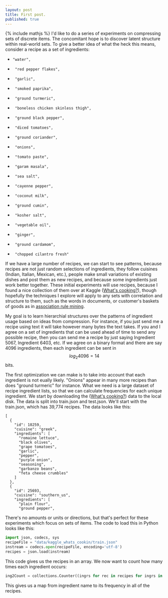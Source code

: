 ```yaml
---
layout: post
title: First post.
published: true
---
```

{% include mathjs %}
I'd like to do a series of experiments on compressing sets of discrete items.  The concomitant hope is to discover latent structure within real-world sets.  To give a better idea of what the heck this means, consider a recipe as a set of ingredients:
-     "water",
-      "red pepper flakes",
-      "garlic",
-      "smoked paprika",
-      "ground turmeric",
-      "boneless chicken skinless thigh",
-      "ground black pepper",
-      "diced tomatoes",
-      "ground coriander",
-      "onions",
-      "tomato paste",
-      "garam masala",
-      "sea salt",
-      "cayenne pepper",
-      "coconut milk",
-      "ground cumin",
-      "kosher salt",
-      "vegetable oil",
-      "ginger",
-      "ground cardamom",
-      "chopped cilantro fresh"

If we have a large number of recipes, we can start to see patterns, because recipes are not just random selections of ingredients, they follow cuisines (Indian, Italian, Mexican, etc.), people make small variations of existing dishes and post them as new recipes, and because some ingredients just work better together.  These initial experiments will use recipes, because I found a nice collection of them over at Kaggle ([What's cooking?](https://www.kaggle.com/c/whats-cooking)), though hopefully the techniques I explore will apply to any sets with correlation and structure to them, such as the words in documents, or customer's baskets of goods as in [association rule mining](https://en.wikipedia.org/wiki/Association_rule_learning).  

My goal is to learn hierarchial structures over the patterns of ingredient usage based on ideas from compression.  For instance, if you just send me a recipe using text it will take however many bytes the text takes.  If you and I agree on a set of ingredients that can be used ahead of time to send any possible recipe, then you can send me a recipe by just saying Ingredient 5067, Ingredient 6403, etc.  If we agree on a binary format and there are say 4096 ingredients, then each ingredient can be sent in $$log_2 4096=14$$ bits.

The first optimization we can make is to take into account that each ingredient is not eually likely.  "Onions" appear in many more recipes than does "ground turmeric" for instance.  What we need is a large dataset of recipe ingredient lists, so that we can calculate frequencies for each unique ingredient.  We start by downloading the ([What's cooking?](https://www.kaggle.com/c/whats-cooking)) data to the local disk.  The data is split into train.json and test.json.  We'll start with the train.json, which has 39,774 recipes. The data looks like this:

```
[
  {
    "id": 10259,
    "cuisine": "greek",
    "ingredients": [
      "romaine lettuce",
      "black olives",
      "grape tomatoes",
      "garlic",
      "pepper",
      "purple onion",
      "seasoning",
      "garbanzo beans",
      "feta cheese crumbles"
    ]
  },
  {
    "id": 25693,
    "cuisine": "southern_us",
    "ingredients": [
      "plain flour",
      "ground pepper",
```

There's no amounts or units or directions, but that's perfect for these experiments which focus on sets of items.  The code to load this in Python looks like this:

```python
import json, codecs, sys
recipeFile = "data/kaggle_whats_cookin/train.json"
instream = codecs.open(recipeFile, encoding='utf-8')
recipes = json.load(instream)
```

This code gives us the recipes in an array.  We now want to count how many times each ingredient occurs:

```python
ing2Count = collections.Counter((ingrs for rec in recipes for ingrs in rec['ingredients']))
```

This gives us a map from ingredient name to its frequency in all of the recipes.


